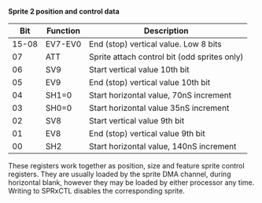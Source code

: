**Sprite 2 position and control data**

|Bit| Function| Description  |
|---|---|---  |
|15-08| EV7-EV0| End (stop) vertical value. Low 8 bits  |
|07| ATT| Sprite attach control bit (odd sprites only)  |
|06| SV9| Start vertical value 10th bit  |
|05| EV9| End (stop) vertical value 10th bit  |
|04| SH1=0| Start horizontal value, 70nS increment  |
|03| SH0=0| Start horizontal value 35nS increment  |
|02| SV8| Start vertical value 9th bit  |
|01| EV8| End (stop) vertical value 9th bit  |
|00| SH2| Start horizontal value, 140nS increment|

These registers work together as position, size and feature sprite control registers. They are usually loaded by the sprite DMA channel, during horizontal blank, however they may be loaded by either processor any time. Writing to SPRxCTL disables the corresponding sprite.

